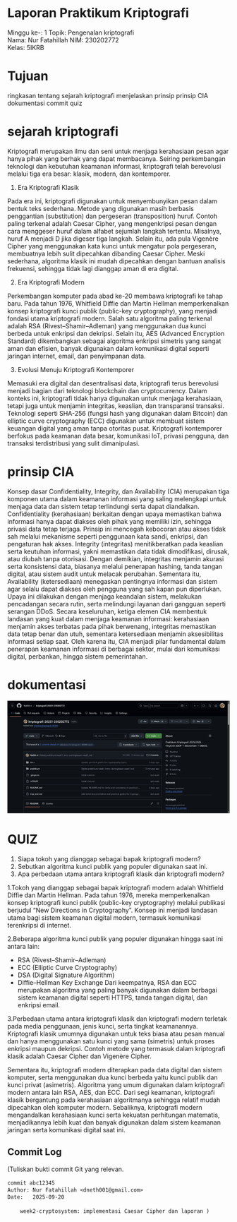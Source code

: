 # Laporan Praktikum Kriptografi
Minggu ke-: 1
Topik: Pengenalan kriptografi  
Nama: Nur Fatahillah
NIM: 230202772  
Kelas: 5IKRB

# Tujuan
ringkasan tentang sejarah kriptografi
menjelaskan prinsip prinsip CIA
dokumentasi commit
quiz

# sejarah kriptografi
Kriptografi merupakan ilmu dan seni untuk menjaga kerahasiaan pesan agar hanya pihak yang berhak yang dapat membacanya. Seiring perkembangan teknologi dan kebutuhan keamanan informasi, kriptografi telah berevolusi melalui tiga era besar: klasik, modern, dan kontemporer.

1. Era Kriptografi Klasik

Pada era ini, kriptografi digunakan untuk menyembunyikan pesan dalam bentuk teks sederhana. Metode yang digunakan masih berbasis penggantian (substitution) dan pergeseran (transposition) huruf. Contoh paling terkenal adalah Caesar Cipher, yang mengenkripsi pesan dengan cara menggeser huruf dalam alfabet sejumlah langkah tertentu. Misalnya, huruf A menjadi D jika digeser tiga langkah. Selain itu, ada pula Vigenère Cipher yang menggunakan kata kunci untuk mengatur pola pergeseran, membuatnya lebih sulit dipecahkan dibanding Caesar Cipher. Meski sederhana, algoritma klasik ini mudah dipecahkan dengan bantuan analisis frekuensi, sehingga tidak lagi dianggap aman di era digital.

2. Era Kriptografi Modern

Perkembangan komputer pada abad ke-20 membawa kriptografi ke tahap baru. Pada tahun 1976, Whitfield Diffie dan Martin Hellman memperkenalkan konsep kriptografi kunci publik (public-key cryptography), yang menjadi fondasi utama kriptografi modern. Salah satu algoritma paling terkenal adalah RSA (Rivest–Shamir–Adleman) yang menggunakan dua kunci berbeda untuk enkripsi dan dekripsi. Selain itu, AES (Advanced Encryption Standard) dikembangkan sebagai algoritma enkripsi simetris yang sangat aman dan efisien, banyak digunakan dalam komunikasi digital seperti jaringan internet, email, dan penyimpanan data.

3. Evolusi Menuju Kriptografi Kontemporer

Memasuki era digital dan desentralisasi data, kriptografi terus berevolusi menjadi bagian dari teknologi blockchain dan cryptocurrency. Dalam konteks ini, kriptografi tidak hanya digunakan untuk menjaga kerahasiaan, tetapi juga untuk menjamin integritas, keaslian, dan transparansi transaksi. Teknologi seperti SHA-256 (fungsi hash yang digunakan dalam Bitcoin) dan elliptic curve cryptography (ECC) digunakan untuk membuat sistem keuangan digital yang aman tanpa otoritas pusat. Kriptografi kontemporer berfokus pada keamanan data besar, komunikasi IoT, privasi pengguna, dan transaksi terdistribusi yang sulit dimanipulasi.

# prinsip CIA
Konsep dasar Confidentiality, Integrity, dan Availability (CIA) merupakan tiga komponen utama dalam keamanan informasi yang saling melengkapi untuk menjaga data dan sistem tetap terlindungi serta dapat diandalkan. Confidentiality (kerahasiaan) berkaitan dengan upaya memastikan bahwa informasi hanya dapat diakses oleh pihak yang memiliki izin, sehingga privasi data tetap terjaga. Prinsip ini mencegah kebocoran atau akses tidak sah melalui mekanisme seperti penggunaan kata sandi, enkripsi, dan pengaturan hak akses. Integrity (integritas) menitikberatkan pada keaslian serta keutuhan informasi, yakni memastikan data tidak dimodifikasi, dirusak, atau diubah tanpa otorisasi. Dengan demikian, integritas menjamin akurasi serta konsistensi data, biasanya melalui penerapan hashing, tanda tangan digital, atau sistem audit untuk melacak perubahan. Sementara itu, Availability (ketersediaan) menegaskan pentingnya informasi dan sistem agar selalu dapat diakses oleh pengguna yang sah kapan pun diperlukan. Upaya ini dilakukan dengan menjaga keandalan sistem, melakukan pencadangan secara rutin, serta melindungi layanan dari gangguan seperti serangan DDoS. Secara keseluruhan, ketiga elemen CIA membentuk landasan yang kuat dalam menjaga keamanan informasi: kerahasiaan menjamin akses terbatas pada pihak berwenang, integritas memastikan data tetap benar dan utuh, sementara ketersediaan menjamin aksesibilitas informasi setiap saat. Oleh karena itu, CIA menjadi pilar fundamental dalam penerapan keamanan informasi di berbagai sektor, mulai dari komunikasi digital, perbankan, hingga sistem pemerintahan.

# dokumentasi
![repo_setup](screenshot/repo_setup.png)

# QUIZ
1. Siapa tokoh yang dianggap sebagai bapak kriptografi modern?
2. Sebutkan algoritma kunci publik yang populer digunakan saat ini.
3. Apa perbedaan utama antara kriptografi klasik dan kriptografi modern?

1.Tokoh yang dianggap sebagai bapak kriptografi modern adalah Whitfield Diffie dan Martin Hellman.
Pada tahun 1976, mereka memperkenalkan konsep kriptografi kunci publik (public-key cryptography) melalui publikasi berjudul “New Directions in Cryptography”.
Konsep ini menjadi landasan utama bagi sistem keamanan digital modern, termasuk komunikasi terenkripsi di internet.

2.Beberapa algoritma kunci publik yang populer digunakan hingga saat ini antara lain:
- RSA (Rivest–Shamir–Adleman)
- ECC (Elliptic Curve Cryptography)
- DSA (Digital Signature Algorithm)
- Diffie–Hellman Key Exchange
Dari keempatnya, RSA dan ECC merupakan algoritma yang paling banyak digunakan dalam berbagai sistem keamanan digital seperti HTTPS, tanda tangan digital, dan enkripsi email.

3.Perbedaan utama antara kriptografi klasik dan kriptografi modern terletak pada media penggunaan, jenis kunci, serta tingkat keamanannya. Kriptografi klasik umumnya digunakan untuk teks biasa atau pesan manual dan hanya menggunakan satu kunci yang sama (simetris) untuk proses enkripsi maupun dekripsi. Contoh metode yang termasuk dalam kriptografi klasik adalah Caesar Cipher dan Vigenère Cipher.

Sementara itu, kriptografi modern diterapkan pada data digital dan sistem komputer, serta menggunakan dua kunci berbeda yaitu kunci publik dan kunci privat (asimetris). Algoritma yang umum digunakan dalam kriptografi modern antara lain RSA, AES, dan ECC. Dari segi keamanan, kriptografi klasik bergantung pada kerahasiaan algoritmanya sehingga relatif mudah dipecahkan oleh komputer modern. Sebaliknya, kriptografi modern mengandalkan kerahasiaan kunci serta kekuatan perhitungan matematis, menjadikannya lebih kuat dan banyak digunakan dalam sistem keamanan jaringan serta komunikasi digital saat ini.

## Commit Log
(Tuliskan bukti commit Git yang relevan.  
```
commit abc12345
Author: Nur Fatahillah <dneth001@gmail.com>
Date:   2025-09-20

    week2-cryptosystem: implementasi Caesar Cipher dan laporan )
```
